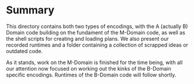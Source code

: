 # Summary

This directory contains both two types of encodings, with the A (actually B) Domain code building on the fundament of the M-Domain code, as well as the shell scripts for creating and loading plans. We also present our recorded runtimes and a folder containing a collection of scrapped ideas or outdated code.

As it stands, work on the M-Domain is finished for the time being, with all our attention now focused on working out the kinks of the B-Domain specific encodings. Runtimes of the B-Domain code will follow shortly.
